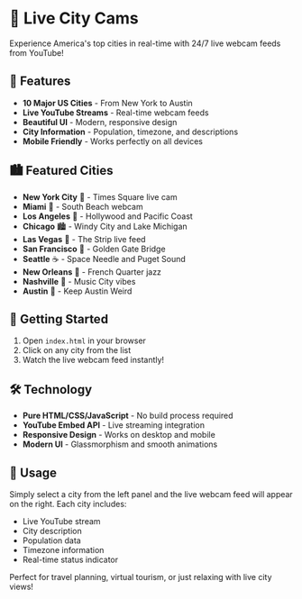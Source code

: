 # 🌆 Live City Cams

Experience America's top cities in real-time with 24/7 live webcam feeds from YouTube!

## 🎥 Features

- **10 Major US Cities** - From New York to Austin
- **Live YouTube Streams** - Real-time webcam feeds
- **Beautiful UI** - Modern, responsive design
- **City Information** - Population, timezone, and descriptions
- **Mobile Friendly** - Works perfectly on all devices

## 🏙️ Featured Cities

- **New York City** 🗽 - Times Square live cam
- **Miami** 🌴 - South Beach webcam
- **Los Angeles** 🌅 - Hollywood and Pacific Coast
- **Chicago** 🏙️ - Windy City and Lake Michigan
- **Las Vegas** 🎰 - The Strip live feed
- **San Francisco** 🌉 - Golden Gate Bridge
- **Seattle** ☕ - Space Needle and Puget Sound
- **New Orleans** 🎷 - French Quarter jazz
- **Nashville** 🎸 - Music City vibes
- **Austin** 🤠 - Keep Austin Weird

## 🚀 Getting Started

1. Open `index.html` in your browser
2. Click on any city from the list
3. Watch the live webcam feed instantly!

## 🛠️ Technology

- **Pure HTML/CSS/JavaScript** - No build process required
- **YouTube Embed API** - Live streaming integration
- **Responsive Design** - Works on desktop and mobile
- **Modern UI** - Glassmorphism and smooth animations

## 📱 Usage

Simply select a city from the left panel and the live webcam feed will appear on the right. Each city includes:

- Live YouTube stream
- City description
- Population data
- Timezone information
- Real-time status indicator

Perfect for travel planning, virtual tourism, or just relaxing with live city views! 